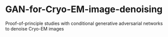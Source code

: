 # GAN-for-Cryo-EM-image-denoising
Proof-of-principle studies with conditional generative adversarial networks to denoise Cryo-EM images
